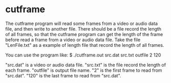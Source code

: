 cutframe
========
The cutframe program will read some frames from a video or audio data file, 
and then write to another file. There should be a file record the length
of all frames, so that the cutframe program can get the length of the frame
before read a frame from a video or audio data file. Take the file "LenFile.txt"
as a example of length file that record the length of all frames.

You can use the program like:
$ ./cutframe.out src.dat src.txt outfile 2 120

"src.dat" is a video or audio data file.
"src.txt" is the file record the length of each frame.
"outfile" is output file name.
"2" is the first frame to read from "src.dat".
"120" is the last frame to read from "src.dat".
